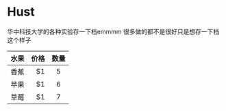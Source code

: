 # Hust  
华中科技大学的各种实验存一下档emmmm
很多做的都不是很好只是想存一下档这个样子

| 水果        | 价格    |  数量  |
| --------   | -----:   | :----: |
| 香蕉        | $1      |   5    |
| 苹果        | $1      |   6    |
| 草莓        | $1      |   7    |
